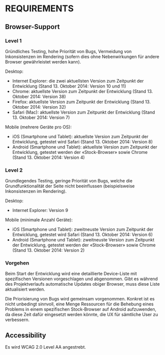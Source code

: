 # REQUIREMENTS

## Browser-Support

### Level 1

Gründliches Testing, hohe Priorität von Bugs, Vermeidung von Inkonsistenzen im Rendering (sofern dies ohne Nebenwirkungen für andere Browser gewährleistet werden kann).

Desktop:

* Internet Explorer: die zwei aktuellsten Version zum Zeitpunkt der Entwicklung (Stand 13. Oktober 2014: Version 10 und 11)
* Chrome: aktuellste Version zum Zeitpunkt der Entwicklung (Stand 13. Oktober 2014: Version 38)
* Firefox: aktuellste Version zum Zeitpunkt der Entwicklung (Stand 13. Oktober 2014: Version 32)
* Safari (Mac): aktuellste Version zum Zeitpunkt der Entwicklung (Stand 13. Oktober 2014: Version 7)

Mobile (mehrere Geräte pro OS):

* iOS (Smartphone und Tablet): aktuellste Version zum Zeitpunkt der Entwicklung, getestet wird Safari (Stand 13. Oktober 2014: Version 8)
* Android (Smartphone und Tablet): aktuellste Version zum Zeitpunkt der Entwicklung, getestet werden der «Stock-Browser» sowie Chrome (Stand 13. Oktober 2014: Version 4)

### Level 2

Grundlegendes Testing, geringe Priorität von Bugs, welche die Grundfunktionalität der Seite nicht beeinflussen (beispielsweise Inkonsistenzen im Rendering).

Desktop:

* Internet Explorer: Version 9

Mobile (minimale Anzahl Geräte):

* iOS (Smartphone und Tablet): zweitneuste Version zum Zeitpunkt der Entwicklung, getestet wird Safari (Stand 13. Oktober 2014: Version 6)
* Android (Smartphone und Tablet): zweitneuste Version zum Zeitpunkt der Entwicklung, getestet werden der «Stock-Browser» sowie Chrome (Stand 13. Oktober 2014: Version 2)

### Vorgehen

Beim Start der Entwicklung wird eine detaillierte Device-Liste mit spezifischen Versionen vorgeschlagen und abgenommen. Gibt es während des Projektverlaufs automatische Updates obiger Browser, muss diese Liste aktualisiert werden.

Die Priorisierung von Bugs wird gemeinsam vorgenommen. Konkret ist es nicht unbedingt sinnvoll, eine Menge Ressourcen für die Behebung eines Problems in einem spezifischen Stock-Browser auf Android aufzuwenden, da diese Zeit dafür eingesetzt werden könnte, die UX für sämtliche User zu verbessern.


## Accessibility

Es wird WCAG 2.0 Level AA angestrebt.
